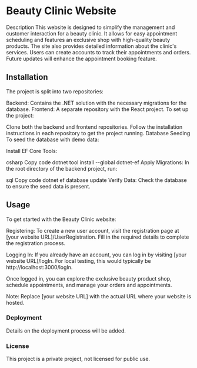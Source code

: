 # Beauty Clinic Website
Description
This website is designed to simplify the management and customer interaction for a beauty clinic. It allows for easy appointment scheduling and features an exclusive shop with high-quality beauty products. The site also provides detailed information about the clinic's services. Users can create accounts to track their appointments and orders. Future updates will enhance the appointment booking feature.

## Installation
The project is split into two repositories:

Backend: Contains the .NET solution with the necessary migrations for the database.
Frontend: A separate repository with the React project.
To set up the project:

Clone both the backend and frontend repositories.
Follow the installation instructions in each repository to get the project running.
Database Seeding
To seed the database with demo data:

Install EF Core Tools:

csharp
Copy code
dotnet tool install --global dotnet-ef
Apply Migrations:
In the root directory of the backend project, run:

sql
Copy code
dotnet ef database update
Verify Data:
Check the database to ensure the seed data is present.

## Usage
To get started with the Beauty Clinic website:

Registering: To create a new user account, visit the registration page at [your website URL]/UserRegistration. Fill in the required details to complete the registration process.

Logging In: If you already have an account, you can log in by visiting [your website URL]/logIn. For local testing, this would typically be http://localhost:3000/logIn.

Once logged in, you can explore the exclusive beauty product shop, schedule appointments, and manage your orders and appointments.

Note: Replace [your website URL] with the actual URL where your website is hosted.

### Deployment
Details on the deployment process will be added.

### License
This project is a private project, not licensed for public use.

